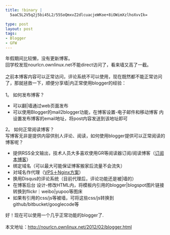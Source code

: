 ```yaml
--- 
title: !binary |
  5aaC5L2V5q2j5bi45L2/55SoQmxvZ2dlcuacjeWKoe+8iOWimXzlhoXvvIk=

type: post
layout: post
tags: 
- Blogger
- GFW
---
```

年假期间比较懒，没有更新博客。<br />回学校发现nourlcn.ownlinux.net不能direct访问了，看来墙又高了一截。<br /><br />之前本博客内容可以正常访问，评论系统不可以使用，现在既然都不能正常访问了，那就拯救一下，顺便分享墙|内正常使用blogger的经验：<br /><br />1。 如何发布博客？<br /><ul><li>可以翻|墙通过web页面发布</li><li>可以使用Blogger的mail2blogger功能，在博客设置-电子邮件和移动博客 内设置发布博客的email地址，将post内容发送到该地址即可</li></ul><div>2。 如何正常阅读博客？</div><div>写博客无非是提供内容供别人评论、阅读，如何使用blogger提供可以正常阅读的博客呢？</div><div><ul><li>提供RSS全文输出，技术人员大多喜欢使用GR等阅读器订阅/阅读博客（<a href="http://feeds.feedburner.com/nourlcn">订阅本博客</a>）</li><li>绑定域名（可以最大可能保证博客搬家后流量不会流失）</li><li>对域名作代理（<a href="http://bit.ly/A8f1Uc" target="_blank">VPS＋Nginx方案</a>）</li><li>换用Disqus的评论系统（目前代理后，评论功能还是被|墙的）</li><li>在博客后台 设计-修改HTML内，将模板内引用的blogger|blogspot图片链接转换到flickr｜weibo|yupoo等图床</li><li>如果有引用的css/js等被墙，可将这些css/js转换到github/bitbucket/googlecode等</li></ul><div>好！现在可以使用一个几乎正常功能的blogger了.<br /><br />本文地址：<a href="http://nourlcn.ownlinux.net/2012/02/blogger.html">http://nourlcn.ownlinux.net/2012/02/blogger.html</a></div></div>

